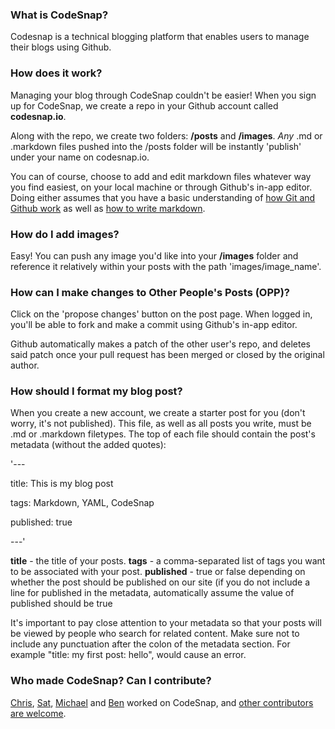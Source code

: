 ### What is CodeSnap?

Codesnap is a technical blogging platform that enables users to manage their blogs using Github.

### How does it work?

Managing your blog through CodeSnap couldn't be easier! When you sign up for CodeSnap, we create a repo in your Github account called **codesnap.io**.

Along with the repo, we create two folders: **/posts** and **/images**. *Any* .md or .markdown files pushed into the /posts folder will be instantly 'publish' under your name on codesnap.io.

You can of course, choose to add and edit markdown files whatever way you find easiest, on your local machine or through Github's in-app editor. Doing either assumes that you have a basic understanding of [how Git and Github work](https://help.github.com/) as well as [how to write markdown](https://daringfireball.net/projects/markdown/basics).


### How do I add images?

Easy! You can push any image you'd like into your **/images** folder and reference it relatively within your posts with the path 'images/image_name'.


### How can I make changes to Other People's Posts (OPP)?

Click on the 'propose changes' button on the post page. When logged in, you'll be able to fork and make a commit using Github's in-app editor.

Github automatically makes a patch of the other user's repo, and deletes said patch once your pull request has been merged or closed by the original author.


### How should I format my blog post?

When you create a new account, we create a starter post for you (don't worry, it's not published).  This file, as well as all posts you write, must be .md or .markdown filetypes.  The top of each file should contain the post's metadata (without the added quotes):

'---

title: This is my blog post

tags: Markdown, YAML, CodeSnap

published: true

---'

**title** - the title of your posts.
**tags** - a comma-separated list of tags you want to be associated with your post.
**published** - true or false depending on whether the post should be published on our site (if you do not include a line for published in the metadata, automatically assume the value of published should be true

It's important to pay close attention to your metadata so that your posts will be viewed by people who search for related content. Make sure not to include  any punctuation after the colon of the metadata section. For example "title: my first post: hello", would cause an error.

### Who made CodeSnap? Can I contribute?

[Chris](https://github.com/kidmillions), [Sat](https://github.com/smkhalsa), [Michael](https://github.com/m-arnold) and [Ben](https://github.com/bdstein33) worked on CodeSnap, and [other contributors are welcome](https://github.com/codesnap-io/codesnap).
